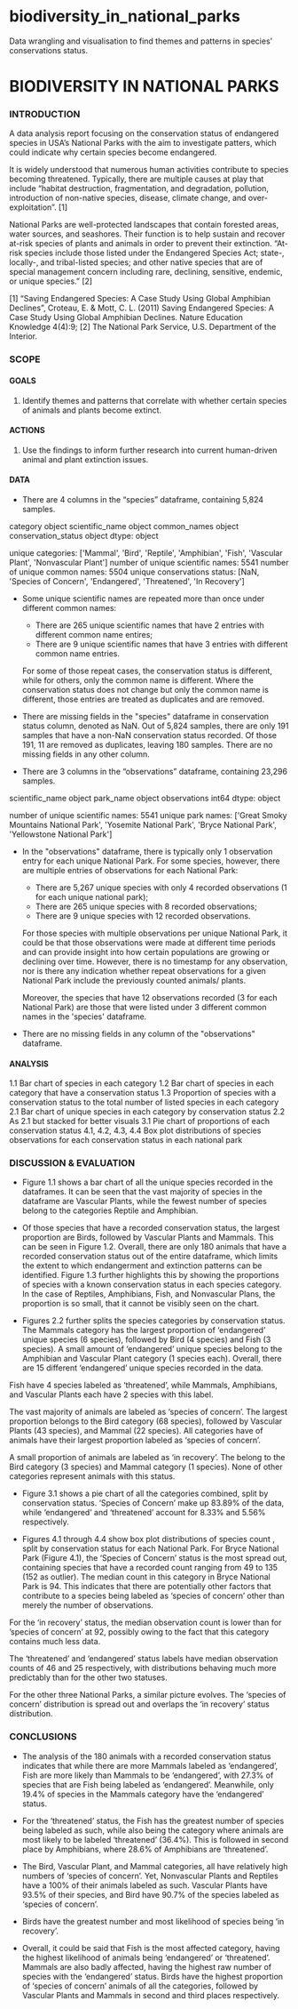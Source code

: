 # biodiversity_in_national_parks
Data wrangling and visualisation to find themes and patterns in species' conservations status.

# BIODIVERSITY IN NATIONAL PARKS

### INTRODUCTION

A data analysis report focusing on the conservation status of endangered species in USA’s National Parks with the aim to investigate patters, which could indicate 
why certain species become endangered.

It is widely understood that numerous human activities contribute to species becoming threatened. Typically, there are multiple causes at play that include 
“habitat destruction, fragmentation, and degradation, pollution, introduction of non-native species, disease, climate change, and over-exploitation”.  [1]

National Parks are well-protected landscapes that contain forested areas, water sources, and seashores. Their function is to help sustain and recover at-risk 
species of plants and animals in order to prevent their extinction. “At-risk species include those listed under the Endangered Species Act; state-, locally-, and 
tribal-listed species; and other native species that are of special management concern including rare, declining, sensitive, endemic, or unique species.” [2]

[1] “Saving Endangered Species: A Case Study Using Global Amphibian Declines”, Croteau, E. & Mott, C. L. (2011) Saving Endangered Species: A Case Study Using 
Global Amphibian Declines. Nature Education Knowledge 4(4):9;
[2] The National Park Service, U.S. Department of the Interior.

### SCOPE

#### GOALS

1. Identify themes and patterns that correlate with whether certain species of animals and plants become extinct.

#### ACTIONS

1. Use the findings to inform further research into current human-driven animal and plant extinction issues.

#### DATA

- There are 4 columns in the “species” dataframe, containing 5,824 samples.

category               		object
scientific_name        	object
common_names          	 object
conservation_status    	object
dtype: 			object 
    
unique categories: ['Mammal', 'Bird', 'Reptile', 'Amphibian', 'Fish', 'Vascular Plant', 'Nonvascular Plant'] 
number of unique scientific names: 5541 
number of unique common names:  5504
unique conservations status: [NaN, 'Species of Concern', 'Endangered', 'Threatened', 'In Recovery'] 

- Some unique scientific names are repeated more than once under different common names:

    - There are 265 unique scientific names that have 2 entries with different common name entires;
    - There are 9 unique scientific names that have 3 entries with different common name entries.

  For some of those repeat cases, the conservation status is different, while for others, only the common name is different. Where the conservation status does 
  not change but only the common name is different, those entries are treated as duplicates and are removed.
  
-  There are missing fields in the "species" dataframe in conservation status column, denoted as NaN. Out of 5,824 samples, there are only 191 samples that have a 
non-NaN conservation status recorded. Of those 191, 11 are removed as duplicates, leaving 180 samples. There are no missing fields in any other column.
  
- There are 3 columns in the “observations” dataframe, containing 23,296 samples.

scientific_name    	object
park_name          	object
observations        	int64
dtype: 		object 

number of unique scientific names:  5541
unique park names: ['Great Smoky Mountains National Park', 'Yosemite National Park', 'Bryce National Park', 'Yellowstone National Park']

- In the "observations" dataframe, there is typically only 1 observation entry for each unique National Park. For some species, however, there are multiple entries 
of observations for each National Park:

    - There are 5,267 unique species with only 4 recorded observations (1 for each unique national park); 
    - There are 265 unique species with 8 recorded observations;
    - There are 9 unique species with 12 recorded observations.

  For those species with multiple observations per unique National Park, it could be that those observations were made at different time periods and can provide 
  insight into how certain populations are growing or declining over time. However, there is no timestamp for any observation, nor is there any indication whether 
  repeat observations for a given National Park include the previously counted animals/ plants.

  Moreover, the species that have 12 observations recorded (3 for each National Park) are those that were listed under 3 different common names in the 'species' 
  dataframe.

- There are no missing fields in any column of the "observations" dataframe.

#### ANALYSIS

1.1 Bar chart of species in each category
1.2 Bar chart of species in each category that have a conservation status
1.3 Proportion of species with a conservation status to the total number of listed species in each category
2.1 Bar chart of unique species in each category by conservation status
2.2 As 2.1 but stacked for better visuals
3.1 Pie chart of proportions of each conservation status
4.1, 4.2, 4.3, 4.4 Box plot distributions of species observations for each conservation status in each national park

### DISCUSSION & EVALUATION

- Figure 1.1 shows a bar chart of all the unique species recorded in the dataframes. It can be seen that the vast majority of species in the dataframe are Vascular 
Plants, while the fewest number of species belong to the categories Reptile and Amphibian.

- Of those species that have a recorded conservation status, the largest proportion are Birds, followed by Vascular Plants and Mammals. This can be seen in 
Figure 1.2. Overall, there are only 180 animals that have a recorded conservation status out of the entire dataframe, which limits the extent to which endangerment 
and extinction patterns can be identified. Figure 1.3 further highlights this by showing the proportions of species with a known conservation status in each 
species category. In the case of Reptiles, Amphibians, Fish, and Nonvascular Plans, the proportion is so small, that it cannot be visibly seen on the chart.

- Figures 2.2 further splits the species categories by conservation status. The Mammals category has the largest proportion of ‘endangered’ unique species 
(6 species), followed by Bird (4 species) and Fish (3 species). A small amount of ‘endangered’ unique species belong to the Amphibian and Vascular Plant category 
(1 species each). Overall, there are 15 different ‘endangered’ unique species recorded in the data.

 Fish have 4 species labeled as ‘threatened’, while Mammals, Amphibians, and Vascular Plants each have 2 species with this label. 

 The vast majority of animals are labeled as ‘species of concern’. The largest proportion belongs to the Bird category (68 species), followed by Vascular Plants 
 (43 species), and Mammal (22 species). All categories have of animals have their largest proportion labeled as ‘species of concern’.

 A small proportion of animals are labeled as ‘in recovery’. The belong to the Bird category (3 species) and Mammal category (1 species). None of other categories 
 represent animals with this status.

- Figure 3.1 shows a pie chart of all the categories combined, split by conservation status. ‘Species of Concern’ make up 83.89% of the data, while ‘endangered’ 
and ‘threatened’ account for 8.33% and 5.56% respectively.

- Figures 4.1 through 4.4 show box plot distributions of species count , split by conservation status for each National Park. For Bryce National Park (Figure 4.1), 
the ‘Species of Concern’ status is the most spread out, containing species that have a recorded count ranging from 49 to 135 (152 as outlier). The median count in 
this category in Bryce National Park is 94. This indicates that there are potentially other factors that contribute to a species being labeled as ‘species of 
concern’ other than merely the number of observations.

 For the ‘in recovery’ status, the median observation count is lower than for ’species of concern’ at 92, possibly owing to the fact that this category contains 
 much less data.

 The ‘threatened’ and ‘endangered’ status labels have median observation counts of 46 and 25 respectively, with distributions behaving much more predictably than 
 for the other two statuses.

 For the other three National Parks, a similar picture evolves. The ‘species of concern’ distribution is spread out and overlaps the ‘in recovery’ status 
 distribution.

### CONCLUSIONS

- The analysis of the 180 animals with a recorded conservation status indicates that while there are more Mammals labeled as ‘endangered’, Fish are more likely 
than Mammals to be ‘endangered’, with 27.3% of species that are Fish being labeled as ‘endangered’. Meanwhile, only 19.4% of species in the Mammals category have 
the ‘endangered’ status.

- For the ‘threatened’ status, the Fish has the greatest number of species being labeled as such, while also being the category where animals are most likely to 
be labeled ‘threatened’ (36.4%). This is followed in second place by Amphibians, where 28.6% of Amphibians are ‘threatened’.

- The Bird, Vascular Plant, and Mammal categories, all have relatively high numbers of ‘species of concern’. Yet, Nonvascular Plants and Reptiles have a 100% of 
their animals labeled as such. Vascular Plants have 93.5% of their species, and Bird have 90.7% of the species labeled as ‘species of concern’.

- Birds have the greatest number and most likelihood of species being ‘in recovery’.

- Overall, it could be said that Fish is the most affected category, having the highest likelihood of animals being ‘endangered’ or ‘threatened’. Mammals are also 
badly affected, having the highest raw number of species with the ‘endangered’ status. Birds have the highest proportion of ‘species of concern’ animals of all 
the categories, followed by Vascular Plants and Mammals in second and third places respectively. 


